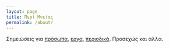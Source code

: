 ```yaml
---
layout: page
title: Περί Μνείας
permalink: /about/
---
```


Σημειώσεις για <a href="/people/">πρόσωπα</a>, <a href="/works/">έργα</a>, <a href="/magazines/">περιοδικά</a>. Προσεχώς
και άλλα. 
